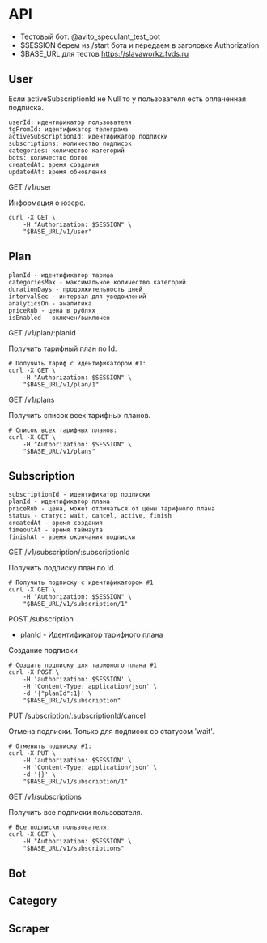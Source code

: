 API
===

- Тестовый бот: @avito_speculant_test_bot
- $SESSION берем из /start бота и передаем в заголовке Authorization
- $BASE_URL для тестов https://slavaworkz.fvds.ru

User
----

Если activeSubscriptionId не Null то у пользователя есть оплаченная подписка.

```
userId: идентификатор пользователя
tgFromId: идентификатор телеграма
activeSubscriptionId: идентификатор подписки
subscriptions: количество подписок
categories: количество категорий
bots: количество ботов
createdAt: время создания
updatedAt: время обновления
```

GET /v1/user

Информация о юзере.

```
curl -X GET \
    -H "Authorization: $SESSION" \
    "$BASE_URL/v1/user"
```

Plan
----

```
planId - идентификатор тарифа
categoriesMax - максимальное количество категорий
durationDays - продолжительность дней
intervalSec - интервал для уведомлений
analyticsOn - аналитика
priceRub - цена в рублях
isEnabled - включен/выключен
```

GET /v1/plan/:planId

Получить тарифный план по Id.

```
# Получить тариф с идентификатором #1:
curl -X GET \
    -H "Authorization: $SESSION" \
    "$BASE_URL/v1/plan/1"
```

GET /v1/plans

Получить список всех тарифных планов.

```
# Список всех тарифных планов:
curl -X GET \
    -H "Authorization: $SESSION" \
    "$BASE_URL/v1/plans"
```

Subscription
------------

```
subscriptionId - идентификатор подписки
planId - идентификатор плана
priceRub - цена, может отличаться от цены тарифного плана
status - статус: wait, cancel, active, finish
createdAt - время создания
timeoutAt - время таймаута
finishAt - время окончания подписки
```

GET /v1/subscription/:subscriptionId

Получить подписку план по Id.

```
# Получить подписку с идентификатором #1
curl -X GET \
    -H "Authorization: $SESSION" \
    "$BASE_URL/v1/subscription/1"
```

POST /subscription

  - planId - Идентификатор тарифного плана

Создание подписки

```
# Создать подписку для тарифного плана #1
curl -X POST \
    -H 'authorization: $SESSION' \
    -H 'Content-Type: application/json' \
    -d '{"planId":1}' \
    "$BASE_URL/v1/subscription"
```

PUT /subscription/:subscriptionId/cancel

Отмена подписки. Только для подписок со статусом 'wait'.

```
# Отменить подписку #1:
curl -X PUT \
    -H 'authorization: $SESSION' \
    -H 'Content-Type: application/json' \
    -d '{}' \
    "$BASE_URL/v1/subscription/1"
```

GET /v1/subscriptions

Получить все подписки пользователя.

```
# Все подписки пользователя:
curl -X GET \
    -H "Authorization: $SESSION" \
    "$BASE_URL/v1/subscriptions"
```

Bot
---



Category
--------


Scraper
-------


